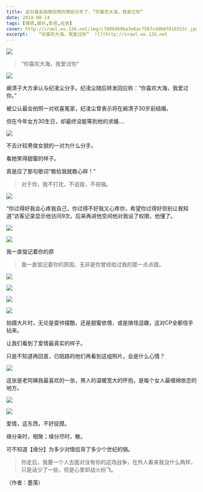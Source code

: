 ```yaml
---
title: 这对最会拍情侣照的情侣分手了，“你喜欢大海，我爱过你”
date: 2018-08-14
tags: [情感,娱乐,影视,社会]
cover: http://crawl.ws.126.net/img/c7699d69ba3e6acf567cdd60f810353c.jpg
excerpt:    “你喜欢大海，我爱过你”  ![](http://crawl.ws.126.net
---
```

![](http://crawl.ws.126.net/img/c7699d69ba3e6acf567cdd60f810353c.jpg)  

> “你喜欢大海，我爱过你”  
>

![](http://crawl.ws.126.net/img/8306ae92bae7b7f0e97fcc01a3a77390.jpg)  

阚清子大方承认与纪凌尘分手。纪凌尘随后转发回应称：“你喜欢大海，我爱过你。”

被公认最会拍照一对欢喜冤家，纪凌尘曾表示将在阚清子30岁前结婚，

但在今年女方30生日，却最终没能等到他的求婚....

![](http://crawl.ws.126.net/img/ae939e2c101267e2d2d454b6618ff7ff.jpg)  

不去计较男俊女貌的一对为什么分手。

看她笑得甜蜜的样子。

真是应了那句歌词“敢给我就敢心碎！”

> 对于你，我不打扰，不诋毁，不祝福。  
>

![](http://crawl.ws.126.net/img/5e9771f2e6addb65e7655f39dfb084a3.jpg)  

“你过得好我会心疼我自己，你过得不好我又心疼你，希望你过得好但别让我知道”访客记录显示他访问9次，后来再进他空间他对我设了权限，他懂了。

![](http://crawl.ws.126.net/img/0fc83306756c8465140a69b4e120d788.jpg)  

![](http://crawl.ws.126.net/img/c1a582d1d2edf86386a97efa5b5ef2de.jpg)  

我一直惦记着你的原

> 我一直惦记着你的原因，无非是你曾经给过我的那一点点甜。  
>

![](http://crawl.ws.126.net/img/e32d0e57d3fc4310809ff39656de84bd.jpg)  

![](http://crawl.ws.126.net/img/baa50854c55f9fc4a28899fdf3d554af.jpg)  

![](http://crawl.ws.126.net/img/84cb00e5bea05e1de4fa99d6f0d42c0f.jpg)  

![](http://crawl.ws.126.net/img/a19698e6195ac95d4a78f619b408d06b.jpg)  

拍摄大片时，无论是耍帅摆酷，还是甜蜜依偎，或是搞怪逗趣，这对CP全都信手拈来。

让我们看到了爱情最真实的样子。

只是不知道再回首，已陌路的他们再看到这组照片，会是什么心情？

![](http://crawl.ws.126.net/img/98e8366ff0af4196145adc03fb47e848.jpg)  

这张是老阿姨我最喜欢的一张，男人的温暖宽大的怀抱，是每个女人最缠绵依恋的地方。

![](http://crawl.ws.126.net/img/634733d65e6aae332a009f1d0e0fe029.jpg)  

![](http://crawl.ws.126.net/img/8aed368f0f4d3631362d4199f5d0cb4b.jpg)  

爱情，这东西，不好捉摸。

缘分来时，相聚；缘分尽时，散。

可不知道【缘分】为多少对情侣背了多少个世纪的锅。

> 你走后，我要一个人去面对没有你的这场战争，在外人看来我没什么两样，只是话少了一些，但是心里却战火纷飞。  
>

（作者：墨落）


